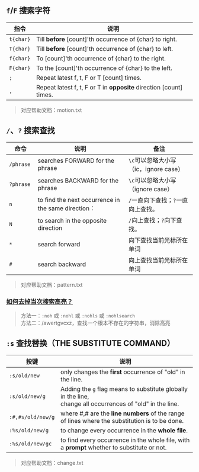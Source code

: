 `f`/`F` 搜索字符
----
指令     | 说明
--------|------------------------
`t{char}` | Till **before** [count]'th occurrence of {char} to right.
`T{char}` | Till **before** [count]'th occurrence of {char} to left.
`f{char}` | To [count]'th occurrence of {char} to the right.
`F{char}` | To the [count]'th occurrence of {char} to the left.
`;`       | Repeat latest f, t, F or T [count] times.
`,`       | Repeat latest f, t, F or T in **opposite** direction [count] times.

> 对应帮助文档：motion.txt

`/`、`?` 搜索查找
----
命令             | 说明            | 备注
----------------|----------------|--------
`/phrase `      | searches FORWARD for the phrase | `\c`可以忽略大小写（ic，ignore case）
`?phrase `      | searches BACKWARD for the phrase | `\c`可以忽略大小写（ignore case）
`n`             | to find the next occurrence in the same direction：| `/`一直向下查找；`?`一直向上查找。
`N`             | to search in the opposite direction | `/`向上查找；`?`向下查找。
`*`             | search forward | 向下查找当前光标所在单词
`#`             | search backward | 向上查找当前光标所在单词

> 对应帮助文档：pattern.txt

### [如何去掉当次搜索高亮？](http://forum.ubuntu.org.cn/viewtopic.php?p=815643)

> 方法一：`:noh` 或 `:nohl` 或 `:nohls` 或 `:nohlsearch`  
> 方法二：/awertgvcxz，查找一个根本不存在的字符串，消除高亮

`:s` 查找替换（THE SUBSTITUTE COMMAND）
----
按键             | 说明
----------------|------------------------
`:s/old/new`      | only changes the **first** occurrence of "old" in the line.
`:s/old/new/g`    | Adding the `g` flag means to substitute globally in the line, <br/>change all occurrences of "old" in the line.
`:#,#s/old/new/g` | where #,# are the **line numbers** of the range of lines where the substitution is to be done.
`:%s/old/new/g`   | to change every occurrence in the **whole file**.
`:%s/old/new/gc`  | to find every occurrence in the whole file, with a **prompt** whether to substitute or not.

> 对应帮助文档：change.txt
